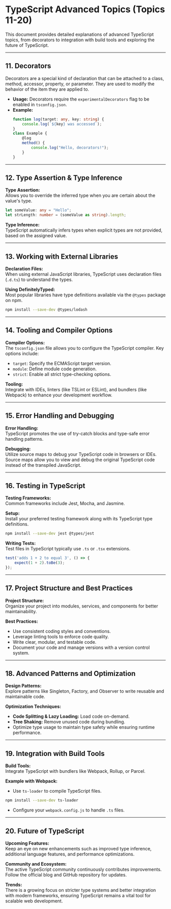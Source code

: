 # TypeScript Advanced Topics (Topics 11-20)

This document provides detailed explanations of advanced TypeScript topics, from decorators to integration with build tools and exploring the future of TypeScript.

---

## 11. Decorators

Decorators are a special kind of declaration that can be attached to a class, method, accessor, property, or parameter. They are used to modify the behavior of the item they are applied to.

- **Usage:** Decorators require the `experimentalDecorators` flag to be enabled in `tsconfig.json`.
- **Example:**
  ```typescript
  function log(target: any, key: string) {
      console.log(`${key} was accessed`);
  }
  class Example {
      @log
      method() {
          console.log("Hello, decorators!");
      }
  }
  ```

---

## 12. Type Assertion & Type Inference

**Type Assertion:**  
Allows you to override the inferred type when you are certain about the value's type.
```typescript
let someValue: any = "Hello";
let strLength: number = (someValue as string).length;
```

**Type Inference:**  
TypeScript automatically infers types when explicit types are not provided, based on the assigned value.

---

## 13. Working with External Libraries

**Declaration Files:**  
When using external JavaScript libraries, TypeScript uses declaration files (`.d.ts`) to understand the types.

**Using DefinitelyTyped:**  
Most popular libraries have type definitions available via the `@types` package on npm.
```bash
npm install --save-dev @types/lodash
```

---

## 14. Tooling and Compiler Options

**Compiler Options:**  
The `tsconfig.json` file allows you to configure the TypeScript compiler. Key options include:
- `target`: Specify the ECMAScript target version.
- `module`: Define module code generation.
- `strict`: Enable all strict type-checking options.

**Tooling:**  
Integrate with IDEs, linters (like TSLint or ESLint), and bundlers (like Webpack) to enhance your development workflow.

---

## 15. Error Handling and Debugging

**Error Handling:**  
TypeScript promotes the use of try-catch blocks and type-safe error handling patterns.

**Debugging:**  
Utilize source maps to debug your TypeScript code in browsers or IDEs. Source maps allow you to view and debug the original TypeScript code instead of the transpiled JavaScript.

---

## 16. Testing in TypeScript

**Testing Frameworks:**  
Common frameworks include Jest, Mocha, and Jasmine.

**Setup:**  
Install your preferred testing framework along with its TypeScript type definitions.
```bash
npm install --save-dev jest @types/jest
```

**Writing Tests:**  
Test files in TypeScript typically use `.ts` or `.tsx` extensions.
```typescript
test('adds 1 + 2 to equal 3', () => {
    expect(1 + 2).toBe(3);
});
```

---

## 17. Project Structure and Best Practices

**Project Structure:**  
Organize your project into modules, services, and components for better maintainability.

**Best Practices:**  
- Use consistent coding styles and conventions.
- Leverage linting tools to enforce code quality.
- Write clear, modular, and testable code.
- Document your code and manage versions with a version control system.

---

## 18. Advanced Patterns and Optimization

**Design Patterns:**  
Explore patterns like Singleton, Factory, and Observer to write reusable and maintainable code.

**Optimization Techniques:**  
- **Code Splitting & Lazy Loading:** Load code on-demand.
- **Tree Shaking:** Remove unused code during bundling.
- Optimize type usage to maintain type safety while ensuring runtime performance.

---

## 19. Integration with Build Tools

**Build Tools:**  
Integrate TypeScript with bundlers like Webpack, Rollup, or Parcel.

**Example with Webpack:**  
- Use `ts-loader` to compile TypeScript files.
```bash
npm install --save-dev ts-loader
```
- Configure your `webpack.config.js` to handle `.ts` files.

---

## 20. Future of TypeScript

**Upcoming Features:**  
Keep an eye on new enhancements such as improved type inference, additional language features, and performance optimizations.

**Community and Ecosystem:**  
The active TypeScript community continuously contributes improvements. Follow the official blog and GitHub repository for updates.

**Trends:**  
There is a growing focus on stricter type systems and better integration with modern frameworks, ensuring TypeScript remains a vital tool for scalable web development.
